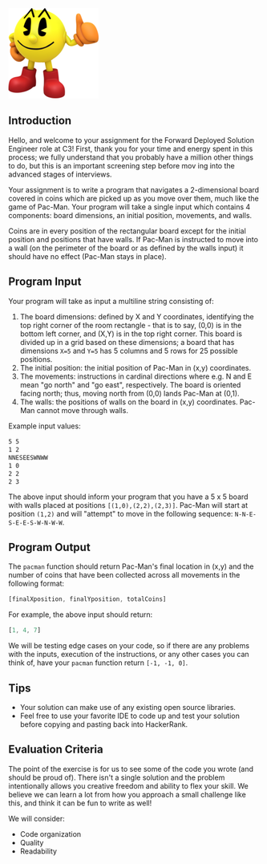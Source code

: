 ![alt text](pacman.png)

## Introduction
Hello, and welcome to your assignment for the Forward Deployed Solution Engineer role at C3! First, thank you for your time and energy spent in this process; we fully understand that you probably have a million other things to do, but this is an important screening step before mov
ing into the advanced stages of interviews.

Your assignment is to write a program that navigates a 2-dimensional board covered in coins which are picked up as you move over them, much like the game of Pac-Man. Your program will take a single input which contains 4 components: board dimensions, an initial position, movements, and walls.

Coins are in every position of the rectangular board except for the initial position and positions that have walls. If Pac-Man is instructed to move into a wall (on the perimeter of the board or as defined by the walls input) it should have no effect (Pac-Man stays in place).


## Program Input
Your program will take as input a multiline string consisting of:

1. The board dimensions: defined by X and Y coordinates, identifying the top right corner of the room rectangle - that is to say, (0,0) is in the bottom left corner, and (X,Y) is in the top right corner. This board is divided up in a grid based on these dimensions; a board that has dimensions `X=5` and `Y=5` has 5 columns and 5 rows for 25 possible positions.
2. The initial position: the initial position of Pac-Man in (x,y) coordinates.
3. The movements: instructions in cardinal directions where e.g. N and E mean "go north" and "go east", respectively. The board is oriented facing north; thus, moving north from (0,0) lands Pac-Man at (0,1).
4. The walls: the positions of walls on the board in (x,y) coordinates. Pac-Man cannot move through walls.

Example input values:
```
5 5
1 2
NNESEESWNWW
1 0
2 2
2 3
```

The above input should inform your program that you have a 5 x 5 board with walls placed at positions `[(1,0),(2,2),(2,3)]`. Pac-Man will start at position `(1,2)` and will "attempt" to move in the following sequence: `N-N-E-S-E-E-S-W-N-W-W`.


## Program Output
The `pacman` function should return Pac-Man's final location in (x,y) and the number of coins that have been collected across all movements in the following format:

```js
[finalXposition, finalYposition, totalCoins]
```

For example, the above input should return:  

```js
[1, 4, 7]
```
We will be testing edge cases on your code, so if there are any problems with the inputs, execution of the instructions, or any other cases you can think of, have your `pacman` function return `[-1, -1, 0]`.


## Tips
- Your solution can make use of any existing open source libraries.
- Feel free to use your favorite IDE to code up and test your solution before copying and pasting back into HackerRank.


## Evaluation Criteria
The point of the exercise is for us to see some of the code you wrote (and should be proud of). There isn't a single solution and the problem intentionally allows you creative freedom and ability to flex your skill. We believe we can learn a lot from how you approach a small challenge like this, and think it can be fun to write as well!

We will consider:
- Code organization
- Quality
- Readability